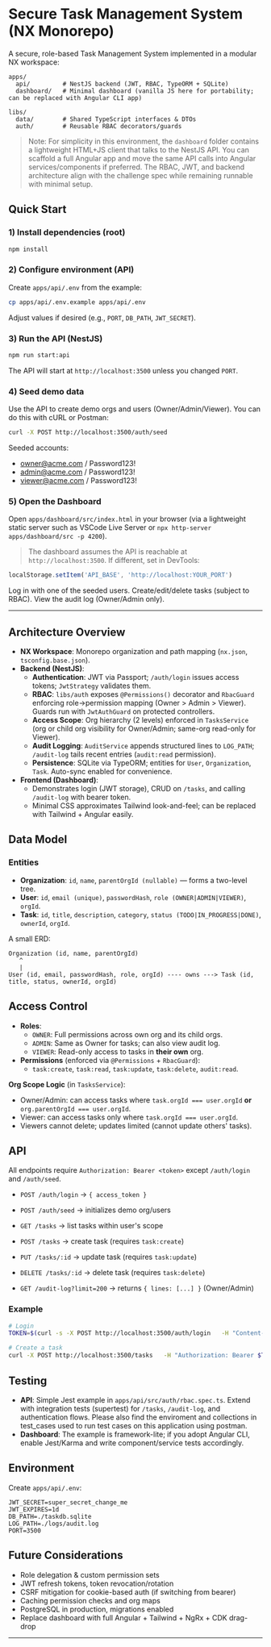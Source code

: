 # Secure Task Management System (NX Monorepo)

A secure, role-based Task Management System implemented in a modular NX workspace:

```
apps/
  api/         # NestJS backend (JWT, RBAC, TypeORM + SQLite)
  dashboard/   # Minimal dashboard (vanilla JS here for portability; can be replaced with Angular CLI app)

libs/
  data/        # Shared TypeScript interfaces & DTOs
  auth/        # Reusable RBAC decorators/guards
```

> Note: For simplicity in this environment, the `dashboard` folder contains a lightweight HTML+JS client that talks to the NestJS API. You can scaffold a full Angular app and move the same API calls into Angular services/components if preferred. The RBAC, JWT, and backend architecture align with the challenge spec while remaining runnable with minimal setup.

## Quick Start

### 1) Install dependencies (root)
```bash
npm install
```

### 2) Configure environment (API)
Create `apps/api/.env` from the example:
```bash
cp apps/api/.env.example apps/api/.env
```
Adjust values if desired (e.g., `PORT`, `DB_PATH`, `JWT_SECRET`).

### 3) Run the API (NestJS)
```bash
npm run start:api
```
The API will start at `http://localhost:3500` unless you changed `PORT`.

### 4) Seed demo data
Use the API to create demo orgs and users (Owner/Admin/Viewer). You can do this with cURL or Postman:
```bash
curl -X POST http://localhost:3500/auth/seed
```
Seeded accounts:
- owner@acme.com / Password123!
- admin@acme.com / Password123!
- viewer@acme.com / Password123!

### 5) Open the Dashboard
Open `apps/dashboard/src/index.html` in your browser (via a lightweight static server such as VSCode Live Server or `npx http-server apps/dashboard/src -p 4200`).

> The dashboard assumes the API is reachable at `http://localhost:3500`. If different, set in DevTools:
```js
localStorage.setItem('API_BASE', 'http://localhost:YOUR_PORT')
```

Log in with one of the seeded users. Create/edit/delete tasks (subject to RBAC). View the audit log (Owner/Admin only).

---

## Architecture Overview

- **NX Workspace**: Monorepo organization and path mapping (`nx.json`, `tsconfig.base.json`).
- **Backend (NestJS)**:
  - **Authentication**: JWT via Passport; `/auth/login` issues access tokens; `JwtStrategy` validates them.
  - **RBAC**: `libs/auth` exposes `@Permissions()` decorator and `RbacGuard` enforcing role→permission mapping (Owner > Admin > Viewer). Guards run with `JwtAuthGuard` on protected controllers.
  - **Access Scope**: Org hierarchy (2 levels) enforced in `TasksService` (org or child org visibility for Owner/Admin; same-org read-only for Viewer).
  - **Audit Logging**: `AuditService` appends structured lines to `LOG_PATH`; `/audit-log` tails recent entries (`audit:read` permission).
  - **Persistence**: SQLite via TypeORM; entities for `User`, `Organization`, `Task`. Auto-sync enabled for convenience.
- **Frontend (Dashboard)**:
  - Demonstrates login (JWT storage), CRUD on `/tasks`, and calling `/audit-log` with bearer token.
  - Minimal CSS approximates Tailwind look-and-feel; can be replaced with Tailwind + Angular easily.

## Data Model

### Entities
- **Organization**: `id`, `name`, `parentOrgId (nullable)` — forms a two-level tree.
- **User**: `id`, `email (unique)`, `passwordHash`, `role (OWNER|ADMIN|VIEWER)`, `orgId`.
- **Task**: `id`, `title`, `description`, `category`, `status (TODO|IN_PROGRESS|DONE)`, `ownerId`, `orgId`.

A small ERD:

```
Organization (id, name, parentOrgId)
   ^
   |
User (id, email, passwordHash, role, orgId) ---- owns ---> Task (id, title, status, ownerId, orgId)
```

## Access Control

- **Roles**: 
  - `OWNER`: Full permissions across own org and its child orgs.
  - `ADMIN`: Same as Owner for tasks; can also view audit log.
  - `VIEWER`: Read-only access to tasks in **their own** org.
- **Permissions** (enforced via `@Permissions` + `RbacGuard`):
  - `task:create`, `task:read`, `task:update`, `task:delete`, `audit:read`.

**Org Scope Logic** (in `TasksService`):
- Owner/Admin: can access tasks where `task.orgId === user.orgId` **or** `org.parentOrgId === user.orgId`.
- Viewer: can access tasks only where `task.orgId === user.orgId`.
- Viewers cannot delete; updates limited (cannot update others' tasks).

## API

All endpoints require `Authorization: Bearer <token>` except `/auth/login` and `/auth/seed`.

- `POST /auth/login` → `{ access_token }`
- `POST /auth/seed` → initializes demo org/users

- `GET /tasks` → list tasks within user's scope
- `POST /tasks` → create task (requires `task:create`)
- `PUT /tasks/:id` → update task (requires `task:update`)
- `DELETE /tasks/:id` → delete task (requires `task:delete`)

- `GET /audit-log?limit=200` → returns `{ lines: [...] }` (Owner/Admin)

### Example
```bash
# Login
TOKEN=$(curl -s -X POST http://localhost:3500/auth/login   -H "Content-Type: application/json"   -d '{"email":"owner@acme.com","password":"Password123!"}' | jq -r .access_token)

# Create a task
curl -X POST http://localhost:3500/tasks   -H "Authorization: Bearer $TOKEN" -H "Content-Type: application/json"   -d '{"title":"Finish RBAC","status":"IN_PROGRESS","category":"Work"}'
```

## Testing

- **API**: Simple Jest example in `apps/api/src/auth/rbac.spec.ts`. Extend with integration tests (supertest) for `/tasks`, `/audit-log`, and authentication flows. Please also find the enviroment and collections in test_cases used to run test cases on this application using postman.
- **Dashboard**: The example is framework-lite; if you adopt Angular CLI, enable Jest/Karma and write component/service tests accordingly.

## Environment

Create `apps/api/.env`:
```
JWT_SECRET=super_secret_change_me
JWT_EXPIRES=1d
DB_PATH=./taskdb.sqlite
LOG_PATH=./logs/audit.log
PORT=3500
```

## Future Considerations

- Role delegation & custom permission sets
- JWT refresh tokens, token revocation/rotation
- CSRF mitigation for cookie-based auth (if switching from bearer)
- Caching permission checks and org maps
- PostgreSQL in production, migrations enabled
- Replace dashboard with full Angular + Tailwind + NgRx + CDK drag-drop

---